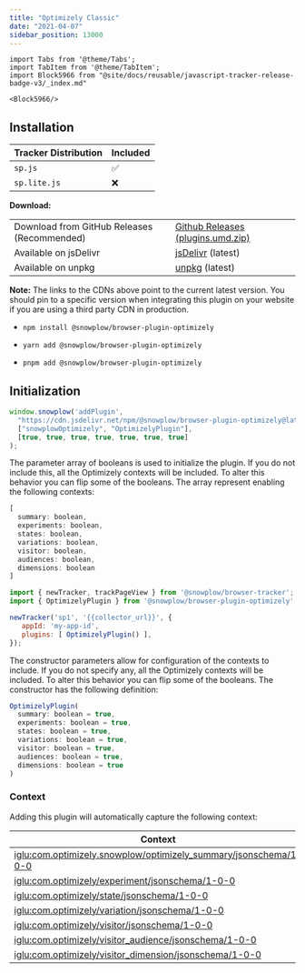 ```yaml
---
title: "Optimizely Classic"
date: "2021-04-07"
sidebar_position: 13000
---
```


```mdx-code-block
import Tabs from '@theme/Tabs';
import TabItem from '@theme/TabItem';
import Block5966 from "@site/docs/reusable/javascript-tracker-release-badge-v3/_index.md"

<Block5966/>
```

## Installation

<Tabs groupId="platform" queryString>
  <TabItem value="js" label="JavaScript (tag)" default>

| Tracker Distribution | Included |
|----------------------|----------|
| `sp.js`              | ✅        |
| `sp.lite.js`         | ❌        |

**Download:**

<table class="has-fixed-layout"><tbody><tr><td>Download from GitHub Releases (Recommended)</td><td><a href="https://github.com/snowplow/snowplow-javascript-tracker/releases" target="_blank" rel="noreferrer noopener">Github Releases (plugins.umd.zip)</a></td></tr><tr><td>Available on jsDelivr</td><td><a href="https://cdn.jsdelivr.net/npm/@snowplow/browser-plugin-optimizely@latest/dist/index.umd.min.js" target="_blank" rel="noreferrer noopener">jsDelivr</a> (latest)</td></tr><tr><td>Available on unpkg</td><td><a href="https://unpkg.com/@snowplow/browser-plugin-optimizely@latest/dist/index.umd.min.js" target="_blank" rel="noreferrer noopener">unpkg</a> (latest)</td></tr></tbody></table>

**Note:** The links to the CDNs above point to the current latest version. You should pin to a specific version when integrating this plugin on your website if you are using a third party CDN in production.

  </TabItem>
  <TabItem value="browser" label="Browser (npm)">

- `npm install @snowplow/browser-plugin-optimizely`
- `yarn add @snowplow/browser-plugin-optimizely`
- `pnpm add @snowplow/browser-plugin-optimizely`


  </TabItem>
</Tabs>

## Initialization

<Tabs groupId="platform" queryString>
  <TabItem value="js" label="JavaScript (tag)" default>

```javascript
window.snowplow('addPlugin', 
  "https://cdn.jsdelivr.net/npm/@snowplow/browser-plugin-optimizely@latest/dist/index.umd.min.js",
  ["snowplowOptimizely", "OptimizelyPlugin"],
  [true, true, true, true, true, true, true]
);
```
The parameter array of booleans is used to initialize the plugin. If you do not include this, all the Optimizely contexts will be included. To alter this behavior you can flip some of the booleans. The array represent enabling the following contexts:

```javascript
[ 
  summary: boolean, 
  experiments: boolean,  
  states: boolean, 
  variations: boolean, 
  visitor: boolean, 
  audiences: boolean, 
  dimensions: boolean 
]
```

  </TabItem>
  <TabItem value="browser" label="Browser (npm)">

```javascript
import { newTracker, trackPageView } from '@snowplow/browser-tracker';
import { OptimizelyPlugin } from '@snowplow/browser-plugin-optimizely';

newTracker('sp1', '{{collector_url}}', { 
   appId: 'my-app-id', 
   plugins: [ OptimizelyPlugin() ],
});
```

The constructor parameters allow for configuration of the contexts to include. If you do not specify any, all the Optimizely contexts will be included. To alter this behavior you can flip some of the booleans. The constructor has the following definition:

```javascript
OptimizelyPlugin(
  summary: boolean = true,
  experiments: boolean = true,
  states: boolean = true,
  variations: boolean = true,
  visitor: boolean = true,
  audiences: boolean = true,
  dimensions: boolean = true
)
```

  </TabItem>
</Tabs>

### Context

Adding this plugin will automatically capture the following context:

| Context |
| --- |
| [iglu:com.optimizely.snowplow/optimizely_summary/jsonschema/1-0-0](https://github.com/snowplow/iglu-central/blob/master/schemas/com.optimizely.snowplow/optimizely_summary/jsonschema/1-0-0)  |
[iglu:com.optimizely/experiment/jsonschema/1-0-0](https://github.com/snowplow/iglu-central/tree/master/schemas/com.optimizely/experiment/jsonschema)  |
[iglu:com.optimizely/state/jsonschema/1-0-0](https://github.com/snowplow/iglu-central/tree/master/schemas/com.optimizely/state/jsonschema/1-0-0)  |
[iglu:com.optimizely/variation/jsonschema/1-0-0](https://github.com/snowplow/iglu-central/tree/master/schemas/com.optimizely/variation/jsonschema/1-0-0)  |
[iglu:com.optimizely/visitor/jsonschema/1-0-0](https://github.com/snowplow/iglu-central/tree/master/schemas/com.optimizely/visitor/jsonschema/1-0-0)  |
[iglu:com.optimizely/visitor_audience/jsonschema/1-0-0](https://github.com/snowplow/iglu-central/tree/master/schemas/com.optimizely/visitor_audience/jsonschema/1-0-0)  |
[iglu:com.optimizely/visitor_dimension/jsonschema/1-0-0](https://github.com/snowplow/iglu-central/tree/master/schemas/com.optimizely/visitor_dimension/jsonschema/1-0-0) |
